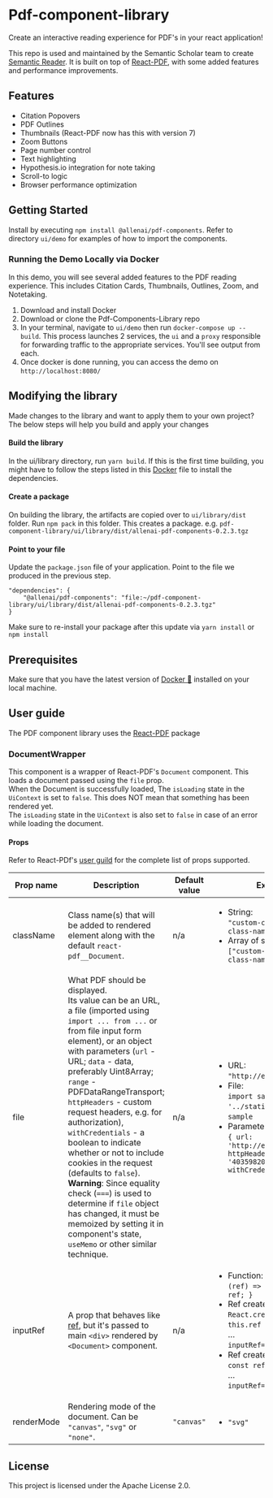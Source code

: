 # Pdf-component-library

Create an interactive reading experience for PDF's in your react application! 

This repo is used and maintained by the Semantic Scholar team to create  [Semantic Reader](https://www.semanticscholar.org/reader/13497bd108d4412d02050e646235f456568cf822). It is built on top of [React-PDF](https://github.com/wojtekmaj/react-pdf/tree/main/packages/react-pdf), with some added features and performance improvements. 

## Features
- Citation Popovers
- PDF Outlines
- Thumbnails (React-PDF now has this with version 7)
- Zoom Buttons
- Page number control
- Text highlighting
- Hypothesis.io integration for note taking
- Scroll-to logic
- Browser performance optimization

## Getting Started
Install by executing `npm install @allenai/pdf-components`.
Refer to directory `ui/demo` for examples of how to import the components.

### Running the Demo Locally via Docker

In this demo, you will see several added features to the PDF reading experience. This includes Citation Cards, Thumbnails, Outlines, Zoom, and Notetaking. 

1. Download and install Docker
2. Download or clone the Pdf-Components-Library repo
3. In your terminal, navigate to `ui/demo` then run `docker-compose up --build`. This process launches 2 services, the `ui` and a `proxy` responsible
for forwarding traffic to the appropriate services. You'll see output from each.
4. Once docker is done running, you can access the demo on `http://localhost:8080/`


## Modifying the library
Made changes to the library and want to apply them to your own project? The below steps will help you build and apply your changes

#### Build the library
In the ui/library directory, run `yarn build`. If this is the first time building, you might have to follow the steps listed in this [Docker](ui/Dockerfile) file to install the dependencies.

#### Create a package
On building the library, the artifacts are copied over to `ui/library/dist` folder. Run `npm pack` in this folder. This creates a package. e.g. `pdf-component-library/ui/library/dist/allenai-pdf-components-0.2.3.tgz`

#### Point to your file
Update the `package.json` file of your application. Point to the file we produced in the previous step.
```
"dependencies": {
    "@allenai/pdf-components": "file:~/pdf-component-library/ui/library/dist/allenai-pdf-components-0.2.3.tgz"
}
```
Make sure to re-install your package after this update via `yarn install` or `npm install`
## Prerequisites

Make sure that you have the latest version of [Docker 🐳](https://www.docker.com/get-started)
installed on your local machine.

## User guide
The PDF component library uses the [React-PDF](https://github.com/wojtekmaj/react-pdf) package

### DocumentWrapper
This component is a wrapper of React-PDF's `Document` component. This loads a document passed using the `file` prop.<br>
When the Document is successfully loaded, The `isLoading` state in the `UiContext` is set to `false`. This does NOT mean that something has been rendered yet.<br>
The `isLoading` state in the `UiContext` is also set to `false` in case of an error while loading the document.

#### Props
Refer to React-PDf's [user guild](https://github.com/wojtekmaj/react-pdf#document) for the complete list of props supported.

| Prop name | Description | Default value  | Example values |
| --------- | ----------- | -------------- | -------------- |
| className | Class name(s) that will be added to rendered element along with the default `react-pdf__Document`.                                             | n/a | <ul><li>String:<br />`"custom-class-name-1 custom-class-name-2"`</li><li>Array of strings:<br />`["custom-class-name-1", "custom-class-name-2"]`</li></ul>|
| file      | What PDF should be displayed.<br />Its value can be an URL, a file (imported using `import ... from ...` or from file input form element), or an object with parameters (`url` - URL; `data` - data, preferably Uint8Array; `range` - PDFDataRangeTransport; `httpHeaders` - custom request headers, e.g. for authorization), `withCredentials` - a boolean to indicate whether or not to include cookies in the request (defaults to `false`).<br />**Warning**: Since equality check (`===`) is used to determine if `file` object has changed, it must be memoized by setting it in component's state, `useMemo` or other similar technique. | n/a | <ul><li>URL:<br />`"http://example.com/sample.pdf"`</li><li>File:<br />`import sample from '../static/sample.pdf'` and then<br />`sample`</li><li>Parameter object:<br />`{ url: 'http://example.com/sample.pdf', httpHeaders: { 'X-CustomHeader': '40359820958024350238508234' }, withCredentials: true }`</ul> |
| inputRef  | A prop that behaves like [ref](https://reactjs.org/docs/refs-and-the-dom.html), but it's passed to main `<div>` rendered by `<Document>` component. | n/a | <ul><li>Function:<br />`(ref) => { this.myDocument = ref; }`</li><li>Ref created using `React.createRef`:<br />`this.ref = React.createRef();`<br />…<br />`inputRef={this.ref}`</li><li>Ref created using `React.useRef`:<br />`const ref = React.useRef();`<br />…<br />`inputRef={ref}`</li></ul> |
| renderMode| Rendering mode of the document. Can be `"canvas"`, `"svg"` or `"none"`. | `"canvas"`| <ul><li>`"svg"`</li></ul> |

## License
This project is licensed under the Apache License 2.0.
